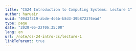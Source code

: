 ```yaml
---
title: "CS24 Introduction to Computing Systems: Lecture 1"
author: haruair
uuid: "09d3f319-abde-4c6b-b8d3-39b872376ead"
type: page
date: "2020-05-22T06:35:00"
lang: en
url: /note/cs-24-intro-cs/lecture-1
linkToParent: true
---
```

